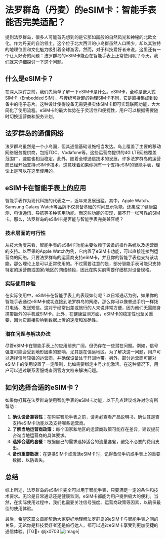 # 法罗群岛（丹麦）的eSIM卡：智能手表能否完美适配？

提到法罗群岛，很多人可能首先想到的是它那如画般的自然风光和神秘的北欧文化。作为丹麦的自治领土，这个位于北大西洋的小岛群虽然人口稀少，却以其独特的地理位置和文化魅力吸引着全球游客。然而，对于科技爱好者来说，这里还有一个让人好奇的问题：法罗群岛的eSIM卡能否在智能手表上正常使用呢？今天，我们就来详细探讨一下这个问题。

## 什么是eSIM卡？

在深入探讨之前，我们先简单了解一下eSIM卡是什么。eSIM卡，全称是嵌入式SIM卡（Embedded SIM），与传统可拆卸的物理SIM卡不同，它是直接集成到设备中的电子芯片。这种设计使得设备无需更换实体SIM卡即可实现联网功能，大大简化了使用流程。eSIM卡的最大优势在于灵活性和便捷性，用户可以根据需要随时切换运营商和服务计划。

## 法罗群岛的通信网络

法罗群岛虽然是一个小岛国，但其通信基础设施相当发达。岛上覆盖了主要的移动网络服务提供商，包括TDC、Vodafone等。这些运营商提供的4G LTE网络覆盖范围广，速度也相当稳定。此外，随着全球通信技术的发展，许多法罗群岛的运营商已经开始支持eSIM卡技术，这意味着如果你拥有一个支持eSIM的智能手表，理论上是可以在这里使用的。

## eSIM卡在智能手表上的应用

智能手表作为现代科技的代表之一，近年来发展迅猛。其中，Apple Watch、Samsung Galaxy Watch等品牌不仅具备基础的时间显示功能，还集成了健康监测、电话通讯、导航等多种实用功能。而这些功能的实现，离不开一张可靠的SIM卡。那么，法罗群岛的eSIM卡是否能与智能手表完美兼容呢？

### 技术层面的可行性

从技术角度来看，智能手表的eSIM卡功能主要依赖于设备的操作系统以及运营商的支持。以苹果的Apple Watch为例，它内置了eSIM卡功能，可以直接连接到运营商的网络。只要法罗群岛的运营商支持eSIM卡，并且你的智能手表也支持该功能，那么理论上是可以正常使用的。不过需要注意的是，部分智能手表可能只支持特定的运营商或国家/地区的网络频段，因此在购买前需要仔细核对设备规格。

### 实际使用体验

在实际使用中，eSIM卡在智能手表上的表现如何呢？以日常通话为例，如果你的智能手表通过eSIM卡成功连接到法罗群岛的网络，那么你可以像普通手机一样拨打电话、发送短信。这对于经常出差或旅行的人来说非常方便，因为他们无需随身携带额外的手机或SIM卡。此外，在健康监测方面，eSIM卡的稳定性也至关重要，因为它直接影响到数据上传的速度和准确性。

### 潜在问题与解决办法

尽管eSIM卡在智能手表上的应用前景广阔，但仍存在一些潜在问题。例如，信号强度可能会受到地形因素的影响，尤其是在偏远地区。为了解决这一问题，用户可以选择信号较强的运营商，并确保设备处于开阔地带。另外，部分运营商可能对eSIM卡的使用设置了一定限制，比如需要绑定主号才能激活。在这种情况下，用户可以通过联系客服或查阅官方文档来解决问题。

## 如何选择合适的eSIM卡？

如果你打算在法罗群岛使用智能手表的eSIM卡功能，以下几点建议或许对你有所帮助：

1. **确认设备兼容性**：在购买智能手表之前，请务必查看产品说明书，确认其是否支持eSIM卡功能以及支持哪些运营商。
2. **了解当地运营商政策**：每个国家和地区的运营商政策可能存在差异，建议提前咨询当地运营商的具体要求。
3. **选择合适的套餐**：根据自己的需求选择适合的流量套餐，避免不必要的费用支出。
4. **备份重要数据**：在更换SIM卡或激活eSIM卡时，记得备份手机或手表上的重要数据，以防丢失。

## 总结

综上所述，法罗群岛的eSIM卡完全可以用于智能手表，只要满足一定的条件和技术要求。无论是日常通话还是健康监测，eSIM卡都能为用户提供极大的便利。当然，在实际使用过程中，我们也需要关注信号强度、运营商政策等因素，以确保最佳的使用体验。

最后，希望这篇文章能帮助大家更好地理解法罗群岛的eSIM卡与智能手表之间的关系。无论你是科技爱好者还是旅行达人，都可以通过eSIM卡享受到更加便捷的通信体验。[TG💪+ @jx0703 ![Image](https://github.com/user-attachments/assets/dbca1d08-cadb-493c-b0ec-ad6f7a83f270)]
